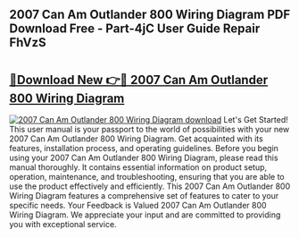 ## 2007 Can Am Outlander 800 Wiring Diagram PDF Download Free - Part-4jC User Guide Repair FhVzS

# <h2><a href="http://dfsk031.blite.top/?on=2007+Can+Am+Outlander+800+Wiring+Diagram">🔗Download New 👉🔴 2007 Can Am Outlander 800 Wiring Diagram</a></h2>

[![2007 Can Am Outlander 800 Wiring Diagram download](https://i.imgur.com/lujVjoI.png)](http://dfsk031.blite.top/?on=2007+Can+Am+Outlander+800+Wiring+Diagram)
Let's Get Started! This user manual is your passport to the world of possibilities with your new 2007 Can Am Outlander 800 Wiring Diagram. Get acquainted with its features, installation process, and operating guidelines. Before you begin using your 2007 Can Am Outlander 800 Wiring Diagram, please read this manual thoroughly. It contains essential information on product setup, operation, maintenance, and troubleshooting, ensuring that you are able to use the product effectively and efficiently. This 2007 Can Am Outlander 800 Wiring Diagram features a comprehensive set of features to cater to your specific needs. Your Feedback is Valued 2007 Can Am Outlander 800 Wiring Diagram. We appreciate your input and are committed to providing you with exceptional service.
